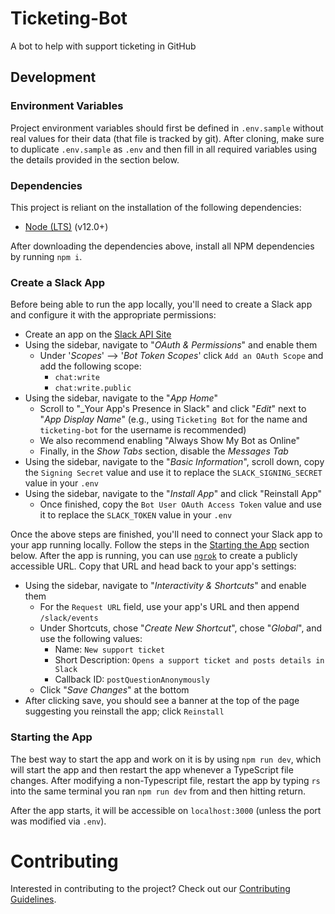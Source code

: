 <!-- [![License: MIT](https://img.shields.io/badge/License-MIT-blue.svg)](https://opensource.org/licenses/MIT)
![](https://github.com/AmericanAirlines/Ticketing-Bot/workflows/Build/badge.svg?branch=main)
[![codecov](https://codecov.io/gh/AmericanAirlines/Ticketing-Bot/branch/main/graph/badge.svg)](https://codecov.io/gh/AmericanAirlines/Ticketing-Bot)
[![Total alerts](https://img.shields.io/lgtm/alerts/g/AmericanAirlines/Ticketing-Bot.svg?logo=lgtm&logoWidth=18)](https://lgtm.com/projects/g/AmericanAirlines/Ticketing-Bot/alerts/)
[![Language grade: JavaScript](https://img.shields.io/lgtm/grade/javascript/g/AmericanAirlines/Ticketing-Bot.svg?logo=lgtm&logoWidth=18)](https://lgtm.com/projects/g/AmericanAirlines/Ticketing-Bot/context:javascript) -->

# Ticketing-Bot
A bot to help with support ticketing in GitHub

## Development
### Environment Variables
Project environment variables should first be defined in `.env.sample` without real values for their data (that file is tracked by git). After cloning, make sure to duplicate `.env.sample` as `.env` and then fill in all required variables using the details provided in the section below.

### Dependencies
This project is reliant on the installation of the following dependencies:
- [Node (LTS)](https://nodejs.org/en/download/) (v12.0+)

After downloading the dependencies above, install all NPM dependencies by running `npm i`.

### Create a Slack App
Before being able to run the app locally, you'll need to create a Slack app and configure it with the appropriate permissions:
- Create an app on the [Slack API Site](https://api.slack.com/apps)
- Using the sidebar, navigate to "_OAuth & Permissions_" and enable them
  - Under '_Scopes_' --> '_Bot Token Scopes_' click `Add an OAuth Scope` and add the following scope:
    - `chat:write`
    - `chat:write.public`
- Using the sidebar, navigate to the "_App Home_"
  - Scroll to "_Your App's Presence in Slack" and click "_Edit_" next to "_App Display Name_" (e.g., using `Ticketing Bot` for the name and `ticketing-bot` for the username is recommended)
  - We also recommend enabling "Always Show My Bot as Online"
  - Finally, in the _Show Tabs_ section, disable the _Messages Tab_
- Using the sidebar, navigate to the "_Basic Information_", scroll down, copy the `Signing Secret` value and use it to replace the `SLACK_SIGNING_SECRET` value in your `.env`
- Using the sidebar, navigate to the "_Install App_" and click "Reinstall App"
  - Once finished, copy the `Bot User OAuth Access Token` value and use it to replace the `SLACK_TOKEN` value in your `.env`

Once the above steps are finished, you'll need to connect your Slack app to your app running locally. Follow the steps in the [Starting the App](#starting-the-app) section below. After the app is running, you can use [`ngrok`](https://ngrok.com) to create a publicly accessible URL. Copy that URL and head back to your app's settings:
- Using the sidebar, navigate to "_Interactivity & Shortcuts_" and enable them
  - For the `Request URL` field, use your app's URL and then append `/slack/events`
  - Under Shortcuts, chose "_Create New Shortcut_", chose "_Global_", and use the following values:
    - Name: `New support ticket`
    - Short Description: `Opens a support ticket and posts details in Slack`
    - Callback ID: `postQuestionAnonymously`
  - Click "_Save Changes_" at the bottom
- After clicking save, you should see a banner at the top of the page suggesting you reinstall the app; click `Reinstall`

### Starting the App
The best way to start the app and work on it is by using `npm run dev`, which will start the app and then restart the app whenever a TypeScript file changes. After modifying a non-Typescript file, restart the app by typing `rs` into the same terminal you ran `npm run dev` from and then hitting return.

After the app starts, it will be accessible on `localhost:3000` (unless the port was modified via `.env`).

# Contributing
Interested in contributing to the project? Check out our [Contributing Guidelines](./.github/CONTRIBUTING.md).
